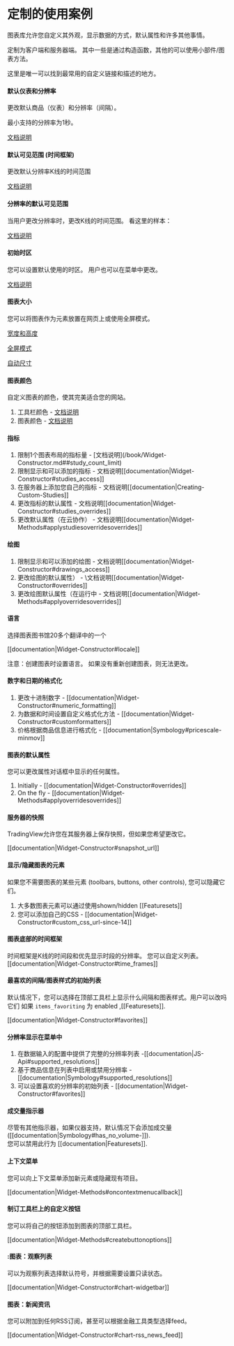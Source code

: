 # 定制的使用案例

图表库允许您自定义其外观，显示数据的方式，默认属性和许多其他事情。

定制为客户端和服务器端。 其中一些是通过构造函数，其他的可以使用小部件/图表方法。

这里是唯一可以找到最常用的自定义链接和描述的地方。

#### 默认仪表和分辨率

更改默认商品（仪表）和分辨率（间隔）。

最小支持的分辨率为1秒。

[文档说明](/book/Widget-Constructor.md#symbol-interval-mandatory)

#### 默认可见范围 \(时间框架\)

更改默认分辨率K线的时间范围

[文档说明](/book/Widget-Constructor.md#timeframe)

#### 分辨率的默认可见范围

当用户更改分辨率时，更改K线的时间范围。 看这里的样本：

[文档说明](/book/Chart-Methods.md#onintervalchanged)

#### 初始时区

您可以设置默认使用的时区。 用户也可以在菜单中更改。

[文档说明](/book/Widget-Constructor.md#timezone-)

#### 图表大小

您可以将图表作为元素放置在网页上或使用全屏模式。

[宽度和高度](/book/Widget-Constructor.md#width-height)

[全屏模式](/book/Widget-Constructor#fullscreen-)

[自动尺寸](/book/Widget-Constructor#autosize-)

#### 图表颜色

自定义图表的颜色，使其完美适合您的网站。

1. 工具栏颜色 - [文档说明](/book/Widget-Constructor.md#toolbar)
2. 图表颜色 - [文档说明](/book/Widget-Constructor.md#overrides)

#### 指标

1. 限制1个图表布局的指标量 -  [文档说明](/book/Widget-Constructor.md##study_count_limit\)
2. 限制显示和可以添加的指标 - 文档说明\[\[documentation\|Widget-Constructor\#studies\_access\]\]
3. 在服务器上添加您自己的指标 - 文档说明\[\[documentation\|Creating-Custom-Studies\]\]
4. 更改指标的默认属性 - 文档说明\[\[documentation\|Widget-Constructor\#studies\_overrides\]\]
5. 更改默认属性（在云协作） - 文档说明\[\[documentation\|Widget-Methods\#applystudiesoverridesoverrides\]\]

#### 绘图

1. 限制显示和可以添加的绘图 - 文档说明\[\[documentation\|Widget-Constructor\#drawings\_access\]\]
2. 更改绘图的默认属性） - \文档说明[\[documentation\|Widget-Constructor\#overrides\]\]
3. 更改绘图默认属性（在运行中 - 文档说明\[\[documentation\|Widget-Methods\#applyoverridesoverrides\]\]

#### 语言

选择图表图书馆20多个翻译中的一个

\[\[documentation\|Widget-Constructor\#locale\]\]

注意：创建图表时设置语言。 如果没有重新创建图表，则无法更改。

#### 数字和日期的格式化

1. 更改十进制数字 - \[\[documentation\|Widget-Constructor\#numeric\_formatting\]\]
2. 为数据和时间设置自定义格式化方法 - \[\[documentation\|Widget-Constructor\#customformatters\]\]
3. 价格根据商品信息进行格式化 - \[\[documentation\|Symbology\#pricescale-minmov\]\]

#### 图表的默认属性

您可以更改属性对话框中显示的任何属性。

1. Initially - \[\[documentation\|Widget-Constructor\#overrides\]\]
2. On the fly - \[\[documentation\|Widget-Methods\#applyoverridesoverrides\]\]

#### 服务器的快照

TradingView允许您在其服务器上保存快照，但如果您希望更改它。

\[\[documentation\|Widget-Constructor\#snapshot\_url\]\]

#### 显示/隐藏图表的元素

如果您不需要图表的某些元素 \(toolbars, buttons, other controls\), 您可以隐藏它们。

1. 大多数图表元素可以通过使用shown/hidden \[\[Featuresets\]\]
2. 您可以添加自己的CSS - \[\[documentation\|Widget-Constructor\#custom\_css\_url-since-14\]\]

#### 图表底部的时间框架

时间框架是K线的时间段和优先显示时段的分辨率。 您可以自定义列表。
\[\[documentation\|Widget-Constructor\#time\_frames\]\]

#### 最喜欢的间隔/图表样式的初始列表

默认情况下，您可以选择在顶部工具栏上显示什么间隔和图表样式。用户可以改吗它们 如果 `items_favoriting` 为 enabled ,\[\[Featuresets\]\].

\[\[documentation\|Widget-Constructor\#favorites\]\]

#### 分辨率显示在菜单中

1. 在数据输入的配置中提供了完整的分辨率列表 -\[\[documentation\|JS-Api\#supported\_resolutions\]\]
2. 基于商品信息在列表中启用或禁用分辨率 - \[\[documentation\|Symbology\#supported\_resolutions\]\]
3. 可以设置喜欢的分辨率的初始列表 - \[\[documentation\|Widget-Constructor\#favorites\]\]

#### 成交量指示器

尽管有其他指示器，如果仪器支持，默认情况下会添加成交量 \(\[\[documentation\|Symbology\#has\_no\_volume-\]\]\).  
您可以禁用此行为 \[\[documentation\|Featuresets\]\].

#### 上下文菜单

您可以向上下文菜单添加新元素或隐藏现有项目。

\[\[documentation\|Widget-Methods\#oncontextmenucallback\]\]

#### 制订工具栏上的自定义按钮

您可以将自己的按钮添加到图表的顶部工具栏。

\[\[documentation\|Widget-Methods\#createbuttonoptions\]\]

#### :图表：观察列表

可以为观察列表选择默认符号，并根据需要设置只读状态。

\[\[documentation\|Widget-Constructor\#chart-widgetbar\]\]

#### 图表：新闻资讯

您可以附加到任何RSS订阅，甚至可以根据金融工具类型选择feed。

\[\[documentation\|Widget-Constructor\#chart-rss\_news\_feed\]\]

